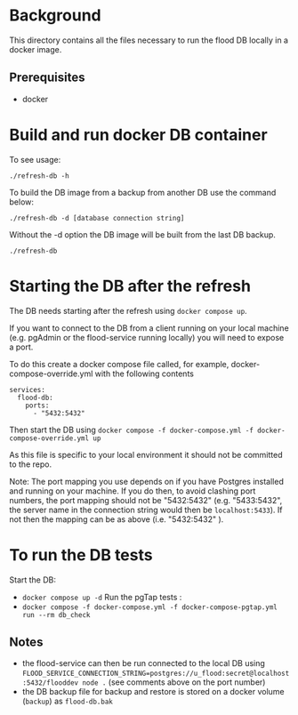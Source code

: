 # Background

This directory contains all the files necessary to run the flood DB locally in a docker image.

## Prerequisites

* docker

# Build and run docker DB container

To see usage:

`./refresh-db -h`

To build the DB image from a backup from another DB use the command below:

`./refresh-db -d [database connection string]`

Without the -d option the DB image will be built from the last DB backup.

`./refresh-db`

# Starting the DB after the refresh

The DB needs starting after the refresh using `docker compose up`.

If you want to connect to the DB from a client running on your local machine (e.g. pgAdmin or the flood-service running locally) you will need to expose a port.

To do this create a docker compose file called, for example, docker-compose-override.yml with the following contents

```
services:
  flood-db:
    ports:
      - "5432:5432"
```

Then start the DB using `docker compose -f docker-compose.yml -f docker-compose-override.yml up`

As this file is specific to your local environment it should not be committed to the repo.

Note: The port mapping you use depends on if you have Postgres installed and running on your machine.  If you do then, to avoid clashing port numbers, the port mapping should not be "5432:5432" (e.g. "5433:5432", the server name in the connection string would then be `localhost:5433`).  If not then the mapping can be as above (i.e. "5432:5432" ).

# To run the DB tests

Start the DB:
 * `docker compose up -d`
Run the pgTap tests :
 * `docker compose -f docker-compose.yml -f docker-compose-pgtap.yml run --rm db_check`

## Notes

* the flood-service can then be run connected to the local DB using `FLOOD_SERVICE_CONNECTION_STRING=postgres://u_flood:secret@localhost:5432/flooddev node .` (see comments above on the port number)
* the DB backup file for backup and restore is stored on a docker volume (`backup`) as `flood-db.bak`
